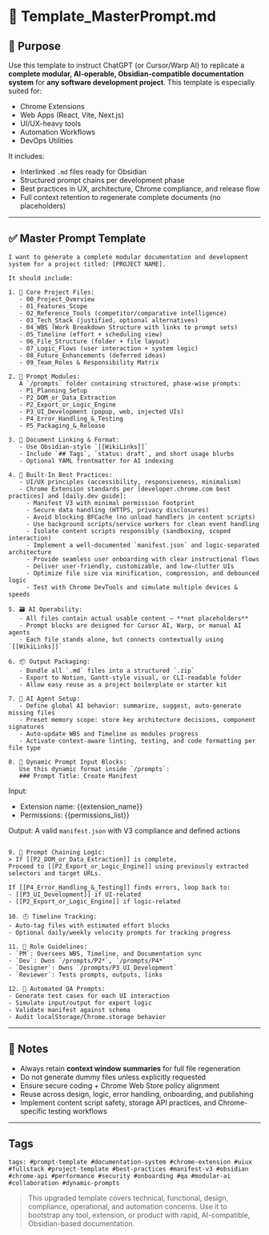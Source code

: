 # 🧠 Template\_MasterPrompt.md

## 🎯 Purpose

Use this template to instruct ChatGPT (or Cursor/Warp AI) to replicate a **complete modular, AI-operable, Obsidian-compatible documentation system** for **any software development project**. This template is especially suited for:

- Chrome Extensions
- Web Apps (React, Vite, Next.js)
- UI/UX-heavy tools
- Automation Workflows
- DevOps Utilities

It includes:

- Interlinked `.md` files ready for Obsidian
- Structured prompt chains per development phase
- Best practices in UX, architecture, Chrome compliance, and release flow
- Full context retention to regenerate complete documents (no placeholders)

---

## ✅ Master Prompt Template

```
I want to generate a complete modular documentation and development system for a project titled: [PROJECT NAME].

It should include:

1. 🔖 Core Project Files:
   - 00_Project_Overview
   - 01_Features_Scope
   - 02_Reference_Tools (competitor/comparative intelligence)
   - 03_Tech_Stack (justified, optional alternatives)
   - 04_WBS (Work Breakdown Structure with links to prompt sets)
   - 05_Timeline (effort + scheduling view)
   - 06_File_Structure (folder + file layout)
   - 07_Logic_Flows (user interaction + system logic)
   - 08_Future_Enhancements (deferred ideas)
   - 09_Team_Roles & Responsibility Matrix

2. 🧠 Prompt Modules:
   A `/prompts` folder containing structured, phase-wise prompts:
   - P1_Planning_Setup
   - P2_DOM_or_Data_Extraction
   - P2_Export_or_Logic_Engine
   - P3_UI_Development (popup, web, injected UIs)
   - P4_Error_Handling_&_Testing
   - P5_Packaging_&_Release

3. 🧩 Document Linking & Format:
   - Use Obsidian-style `[[WikiLinks]]`
   - Include `## Tags`, `status: draft`, and short usage blurbs
   - Optional YAML frontmatter for AI indexing

4. 🧪 Built-In Best Practices:
   - UI/UX principles (accessibility, responsiveness, minimalism)
   - Chrome Extension standards per [developer.chrome.com best practices] and [daily.dev guide]:
     - Manifest V3 with minimal permission footprint
     - Secure data handling (HTTPS, privacy disclosures)
     - Avoid blocking BFCache (no unload handlers in content scripts)
     - Use background scripts/service workers for clean event handling
     - Isolate content scripts responsibly (sandboxing, scoped interaction)
     - Implement a well-documented `manifest.json` and logic-separated architecture
     - Provide seamless user onboarding with clear instructional flows
     - Deliver user-friendly, customizable, and low-clutter UIs
     - Optimize file size via minification, compression, and debounced logic
     - Test with Chrome DevTools and simulate multiple devices & speeds

5. 🗃️ AI Operability:
   - All files contain actual usable content — **not placeholders**
   - Prompt blocks are designed for Cursor AI, Warp, or manual AI agents
   - Each file stands alone, but connects contextually using `[[WikiLinks]]`

6. 📦 Output Packaging:
   - Bundle all `.md` files into a structured `.zip`
   - Export to Notion, Gantt-style visual, or CLI-readable folder
   - Allow easy reuse as a project boilerplate or starter kit

7. 🤖 AI Agent Setup:
   - Define global AI behavior: summarize, suggest, auto-generate missing files
   - Preset memory scope: store key architecture decisions, component signatures
   - Auto-update WBS and Timeline as modules progress
   - Activate context-aware linting, testing, and code formatting per file type

8. 🧩 Dynamic Prompt Input Blocks:
   Use this dynamic format inside `/prompts`:
   ### Prompt Title: Create Manifest
```

Input:

- Extension name: {{extension\_name}}
- Permissions: {{permissions\_list}}

Output: A valid `manifest.json` with V3 compliance and defined actions

```

9. 🔗 Prompt Chaining Logic:
> If [[P2_DOM_or_Data_Extraction]] is complete,
Proceed to [[P2_Export_or_Logic_Engine]] using previously extracted selectors and target URLs.

If [[P4_Error_Handling_&_Testing]] finds errors, loop back to:
- [[P3_UI_Development]] if UI-related
- [[P2_Export_or_Logic_Engine]] if logic-related

10. 🕘 Timeline Tracking:
- Auto-tag files with estimated effort blocks
- Optional daily/weekly velocity prompts for tracking progress

11. 👥 Role Guidelines:
- `PM`: Oversees WBS, Timeline, and Documentation sync
- `Dev`: Owns `/prompts/P2*`, `/prompts/P4*`
- `Designer`: Owns `/prompts/P3_UI_Development`
- `Reviewer`: Tests prompts, outputs, links

12. 🔁 Automated QA Prompts:
- Generate test cases for each UI interaction
- Simulate input/output for export logic
- Validate manifest against schema
- Audit localStorage/Chrome.storage behavior
```

---

## 📝 Notes

- Always retain **context window summaries** for full file regeneration
- Do not generate dummy files unless explicitly requested
- Ensure secure coding + Chrome Web Store policy alignment
- Reuse across design, logic, error handling, onboarding, and publishing
- Implement content script safety, storage API practices, and Chrome-specific testing workflows

---

## Tags

`tags: #prompt-template #documentation-system #chrome-extension #uiux #fullstack #project-template #best-practices #manifest-v3 #obsidian #chrome-api #performance #security #onboarding #qa #modular-ai #collaboration #dynamic-prompts`

> This upgraded template covers technical, functional, design, compliance, operational, and automation concerns. Use it to bootstrap any tool, extension, or product with rapid, AI-compatible, Obsidian-based documentation.


